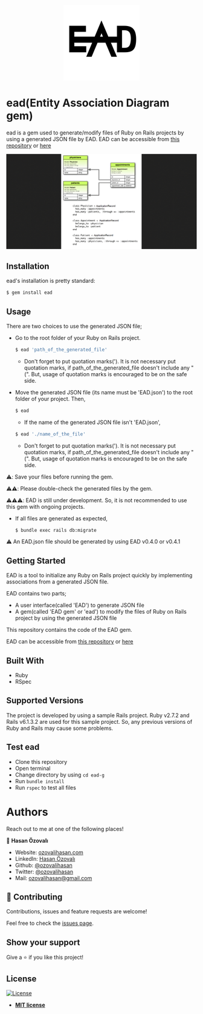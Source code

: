 <p align="center">
  <img src="./documents/images/ead-logo.svg" alt="EAD Logo" style="height: 200px; width: 200px"/>
</p>


# ead(Entity Association Diagram gem)

ead is a gem used to generate/modify files of Ruby on Rails projects by using a generated JSON file by EAD. EAD can be accessible from [this repository](https://github.com/ozovalihasan/ead) or [here](https://ead.ozovalihasan.com/) 

![project-gif](./documents/images/project.gif)
## Installation

ead's installation is pretty standard:

```sh
$ gem install ead
```
## Usage

There are two choices to use the generated JSON file;
- Go to the root folder of your Ruby on Rails project.
  ```sh
  $ ead 'path_of_the_generated_file'
  ```
  * Don't forget to put quotation marks('). It is not necessary put quotation marks, if path_of_the_generated_file doesn't include any "(". But, usage of quotation marks is encouraged to be on the safe side. 

- Move the generated JSON file (its name must be 'EAD.json') to the root folder of your project. Then, 
  ```sh
  $ ead
  ```
  
  * If the name of the generated JSON file isn't 'EAD.json',
  ```sh
  $ ead './name_of_the_file'
  ```
  * Don't forget to put quotation marks('). It is not necessary put quotation marks, if path_of_the_generated_file doesn't include any "(". But, usage of quotation marks is encouraged to be on the safe side. 

⚠️: Save your files before running the gem.

⚠️⚠️: Please double-check the generated files by the gem.

⚠️⚠️⚠️: EAD is still under development. So, it is not recommended to use this gem with ongoing projects. 

- If all files are generated as expected,

  ```sh
  $ bundle exec rails db:migrate
  ```

⚠️ An EAD.json file should be generated by using EAD v0.4.0 or v0.4.1

## Getting Started


EAD is a tool to initialize any Ruby on Rails project quickly by implementing associations from a generated JSON file.

EAD contains two parts;

- A user interface(called 'EAD') to generate JSON file
- A gem(called 'EAD gem' or 'ead') to modify the files of Ruby on Rails project by using the generated JSON file

This repository contains the code of the EAD gem.

EAD can be accessible from [this repository](https://github.com/ozovalihasan/ead) or [here](https://ead.ozovalihasan.com/) 

## Built With

- Ruby
- RSpec

## Supported Versions

The project is developed by using a sample Rails project. Ruby v2.7.2 and Rails v6.1.3.2 are used for this sample project. So, any previous versions of Ruby and Rails may cause some problems.

## Test ead

- Clone this repository
- Open terminal
- Change directory by using `cd ead-g`
- Run `bundle install`
- Run `rspec` to test all files

# Authors

Reach out to me at one of the following places!

👤 **Hasan Özovalı**

- Website: [ozovalihasan.com](https://www.ozovalihasan.com/)
- LinkedIn: [Hasan Özovalı](https://www.linkedin.com/in/hasan-ozovali/)
- Github: [@ozovalihasan](https://github.com/ozovalihasan)
- Twitter: [@ozovalihasan](https://twitter.com/ozovalihasan)
- Mail: [ozovalihasan@gmail.com](mailto:ozovalihasan@gmail.com)


## 🤝 Contributing

Contributions, issues and feature requests are welcome!

Feel free to check the [issues page](https://github.com/ozovalihasan/ead-g/issues).

## Show your support

Give a ⭐️ if you like this project!

## License

[![License](http://img.shields.io/:license-mit-blue.svg?style=flat-square)](http://badges.mit-license.org)

- **[MIT license](http://opensource.org/licenses/mit-license.php)**
 